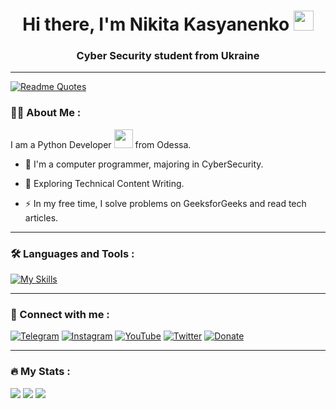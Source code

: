
<h1 align="center">Hi there, I'm Nikita Kasyanenko</a> 
<img src="https://github.com/blackcater/blackcater/raw/main/images/Hi.gif" height="32"/></h1>
<h3 align="center">Cyber Security student from Ukraine </h3> 

----
[![Readme Quotes](https://quotes-github-readme.vercel.app/api?type=horizontal&theme=dark)](https://github.com/piyushsuthar/github-readme-quotes)
### :man_technologist: About Me :

I am a Python Developer <img src="https://media.giphy.com/media/WUlplcMpOCEmTGBtBW/giphy.gif" width="30"> from Odessa.

- :telescope: I'm a computer programmer, majoring in CyberSecurity.

- :seedling: Exploring Technical Content Writing.

- :zap: In my free time, I solve problems on GeeksforGeeks and read tech articles.

----

### :hammer_and_wrench: Languages and Tools :

[![My Skills](https://skillicons.dev/icons?i=bots,py,vscode,github,powershell,bash,stackoverflow)](https://skillicons.dev)

----

### :bell: Connect with me :

[![Telegram](https://img.shields.io/badge/telegram-2A8BD2?style=for-the-badge&logo=telegram&logoColor=white)](https://t.me/nikit0ns)
[![Instagram](https://img.shields.io/badge/instagram-FF1493?style=for-the-badge&logo=instagram&logoColor=white)](https://www.instagram.com/nikitons_)
[![YouTube](https://img.shields.io/badge/youtube-FF0000?style=for-the-badge&logo=youtube&logoColor=white)](https://www.youtube.com/channel/UCNhkfqgUVXDBmH-Lcke7-Og)
[![Twitter](https://img.shields.io/badge/twitter-1E90FF?style=for-the-badge&logo=twitter&logoColor=white)](https://twitter.com/NikitaKasanenk1)
[![Donate](https://img.shields.io/badge/💛_donate-f96854.svg?style=for-the-badge)](https://ko-fi.com/nikit0ns)

----

### :fire: My Stats :

![](http://github-profile-summary-cards.vercel.app/api/cards/profile-details?username=nikit0ns&theme=github_dark)
![](http://github-profile-summary-cards.vercel.app/api/cards/stats?username=nikit0ns&theme=github_dark)
![](http://github-profile-summary-cards.vercel.app/api/cards/productive-time?username=nikit0ns&theme=github_dark)
